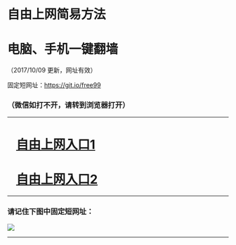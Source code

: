﻿# 自由上网简易方法

# 电脑、手机一键翻墙

（2017/10/09 更新，网址有效）

固定短网址：https://git.io/free99

### （微信如打不开，请转到浏览器打开）


***





# &nbsp;&nbsp; <a href="http://ft3015222571.fwq-tz-1001.info/fwqtz01.html?t=100900131547 " target="_blank">自由上网入口1</a>
# &nbsp;&nbsp; <a href="http://ft2671113876.fwq-tz-1002.info/fwqtz02.html?t=100900117877 " target="_blank">自由上网入口2</a>
***

### 请记住下图中固定短网址：

<img src="https://s3-us-west-2.amazonaws.com/fwq-1001/yjfq-20170905okok.png" /> 


***

